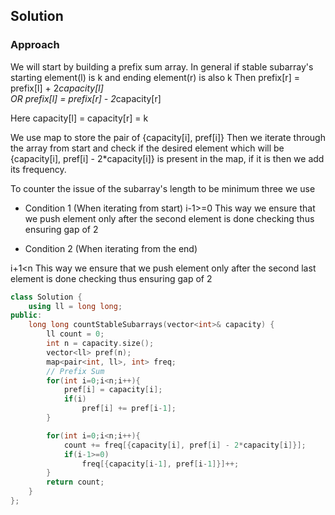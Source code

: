 ## Solution
### Approach

We will start by building a prefix sum array. 
In general if stable subarray's starting element(l) is k and ending element(r) is also k
Then
prefix[r] = prefix[l] + 2*capacity[l]           
                OR
prefix[l] = prefix[r] - 2*capacity[r]

Here capacity[l] = capacity[r] = k

We use map to store the pair of {capacity[i], pref[i]}
Then we iterate through the array from start and check if the desired element which will be {capacity[i], pref[i] - 2*capacity[i]} is present in the map, if it is then we add its frequency.

To counter the issue of the subarray's length to be minimum three we use
- Condition 1 (When iterating from start)
i-1>=0
This way we ensure that we push element only after the second element is done checking thus ensuring gap of 2

- Condition 2 (When iterating from the end)

i+1<n
This way we ensure that we push element only after the second last element is done checking thus ensuring gap of 2

``` cpp
class Solution {
    using ll = long long;
public:
    long long countStableSubarrays(vector<int>& capacity) {
        ll count = 0;
        int n = capacity.size();
        vector<ll> pref(n);
        map<pair<int, ll>, int> freq;
        // Prefix Sum
        for(int i=0;i<n;i++){
            pref[i] = capacity[i];
            if(i)
                pref[i] += pref[i-1];
        }

        for(int i=0;i<n;i++){
            count += freq[{capacity[i], pref[i] - 2*capacity[i]}];
            if(i-1>=0)
                freq[{capacity[i-1], pref[i-1]}]++;
        }        
        return count;
    }
};
```
